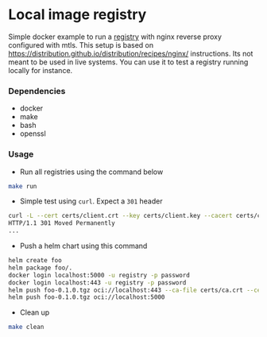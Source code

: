# Local image registry
Simple docker example to run a [registry](https://distribution.github.io/distribution/) with nginx reverse proxy configured with mtls. This setup is based on https://distribution.github.io/distribution/recipes/nginx/ instructions. Its not meant to be used in live systems. You can use it to test a registry running locally for instance.

### Dependencies
- docker
- make
- bash
- openssl

### Usage
- Run all registries using the command below
```sh
make run
```

- Simple test using `curl`. Expect a `301` header
```sh
curl -L --cert certs/client.crt --key certs/client.key --cacert certs/ca.crt https://localhost/v2 -I
HTTP/1.1 301 Moved Permanently
...
```

- Push a helm chart using this command
```sh
helm create foo
helm package foo/.
docker login localhost:5000 -u registry -p password
docker login localhost:443 -u registry -p password
helm push foo-0.1.0.tgz oci://localhost:443 --ca-file certs/ca.crt --cert-file certs/client.crt --key-file certs/client.key
helm push foo-0.1.0.tgz oci://localhost:5000
```

- Clean up
```sh
make clean
```
